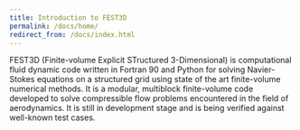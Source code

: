 ```yaml
---
title: Introduction to FEST3D
permalink: /docs/home/
redirect_from: /docs/index.html
---
```


FEST3D (Finite-volume Explicit STructured 3-Dimensional) is computational fluid dynamic code written in Fortran 90 and Python for solving Navier-Stokes equations on a structured grid using state of the art finite-volume numerical methods.  It is a modular, multiblock finite-volume code developed to solve compressible flow problems encountered in the field of aerodynamics. It is still in development stage and is being verified against well-known test cases.

